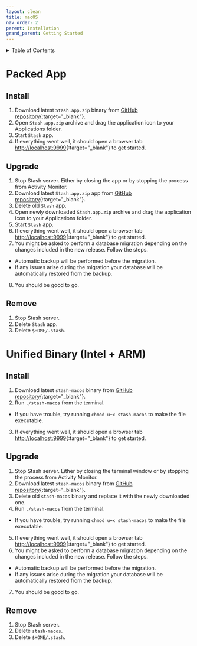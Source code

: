 ```yaml
---
layout: clean
title: macOS
nav_order: 2
parent: Installation
grand_parent: Getting Started
---
```


<details markdown="block">
  <summary>
    Table of Contents
  </summary>
  {: .text-delta }
1. TOC
{:toc}
</details>

# Packed App

## Install

1. Download latest `Stash.app.zip` binary from [GitHub repository](https://github.com/stashapp/stash/releases/latest){:target="_blank"}.
2. Open `Stash.app.zip` archive and drag the application icon to your Applications folder. 
3. Start `Stash` app.
4. If everything went well, it should open a browser tab [http://localhost:9999](http://localhost:9999){:target="_blank"} to get started.

## Upgrade

1. Stop Stash server. Either by closing the app or by stopping the process from Activity Monitor. 
2. Download latest `Stash.app.zip` app from [GitHub repository](https://github.com/stashapp/stash/releases/latest){:target="_blank"}.
3. Delete old `Stash` app. 
4. Open newly downloaded `Stash.app.zip` archive and drag the application icon to your Applications folder. 
5. Start `Stash` app.
6. If everything went well, it should open a browser tab [http://localhost:9999](http://localhost:9999){:target="_blank"} to get started.
7. You might be asked to perform a database migration depending on the changes included in the new release. Follow the steps. 
  - Automatic backup will be performed before the migration. 
  - If any issues arise during the migration your database will be automatically restored from the backup.
8. You should be good to go. 

## Remove

1. Stop Stash server.
2. Delete `Stash` app.
3. Delete `$HOME/.stash`.

# Unified Binary (Intel + ARM)

## Install

1. Download latest `stash-macos` binary from [GitHub repository](https://github.com/stashapp/stash/releases/latest){:target="_blank"}.
2. Run `./stash-macos` from the terminal.
  - If you have trouble, try running `chmod u+x stash-macos` to make the file executable.
3. If everything went well, it should open a browser tab [http://localhost:9999](http://localhost:9999){:target="_blank"} to get started.

## Upgrade

1. Stop Stash server. Either by closing the terminal window or by stopping the process from Activity Monitor. 
2. Download latest `stash-macos` binary from [GitHub repository](https://github.com/stashapp/stash/releases/latest){:target="_blank"}.
3. Delete old `stash-macos` binary and replace it with the newly downloaded one. 
4. Run `./stash-macos` from the terminal.
  - If you have trouble, try running `chmod u+x stash-macos` to make the file executable.
5. If everything went well, it should open a browser tab [http://localhost:9999](http://localhost:9999){:target="_blank"} to get started.
6. You might be asked to perform a database migration depending on the changes included in the new release. Follow the steps. 
  - Automatic backup will be performed before the migration. 
  - If any issues arise during the migration your database will be automatically restored from the backup.
7. You should be good to go. 

## Remove

1. Stop Stash server.
2. Delete `stash-macos`.
3. Delete `$HOME/.stash`.